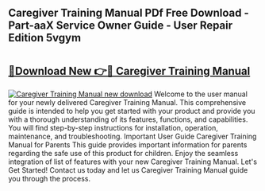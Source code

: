 ## Caregiver Training Manual PDf Free Download - Part-aaX Service Owner Guide - User Repair Edition 5vgym

# <h2><a href="http://bc31978.oget.top/?id=Caregiver+Training+Manual">🔗Download New 👉🔴 Caregiver Training Manual</a></h2>

[![Caregiver Training Manual new download](https://i.imgur.com/5g1atiW.png)](http://bc31978.oget.top/?id=Caregiver+Training+Manual)
Welcome to the user manual for your newly delivered Caregiver Training Manual. This comprehensive guide is intended to help you get started with your product and provide you with a thorough understanding of its features, functions, and capabilities. You will find step-by-step instructions for installation, operation, maintenance, and troubleshooting. Important User Guide Caregiver Training Manual for Parents This guide provides important information for parents regarding the safe use of this product for children. Enjoy the seamless integration of list of features with your new Caregiver Training Manual. Let's Get Started! Contact us today and let us Caregiver Training Manual guide you through the process.
